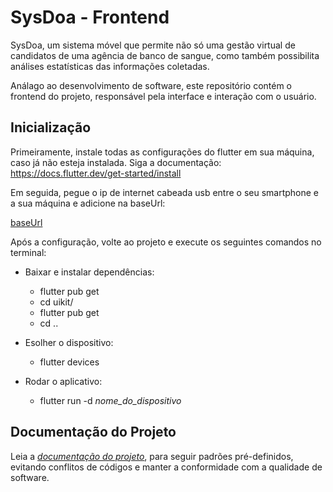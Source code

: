 # SysDoa - Frontend

SysDoa, um sistema móvel que permite não só uma gestão virtual de candidatos de uma agência de banco de sangue, como também possibilita análises estatísticas das informações coletadas.

Análago ao desenvolvimento de software, este repositório contém o frontend do projeto, responsável pela interface e interação com o usuário.

## Inicialização

Primeiramente, instale todas as configurações do flutter em sua máquina, caso já não esteja instalada. Siga a documentação: https://docs.flutter.dev/get-started/install

Em seguida, pegue o ip de internet cabeada usb entre o seu smartphone e a sua máquina e adicione na baseUrl: 

[baseUrl]()

Após a configuração, volte ao projeto e execute os seguintes comandos no terminal:

- Baixar e instalar dependências:
    - flutter pub get
    - cd uikit/ 
    - flutter pub get
    - cd ..
  
- Esolher o dispositivo:
    - flutter devices

- Rodar o aplicativo:
  - flutter run -d _nome_do_dispositivo_

## Documentação do Projeto

Leia a [_documentação do projeto_](https://github.com/SysDoa/Documentos), para seguir padrões pré-definidos, evitando conflitos de códigos e manter a conformidade com a qualidade de software. 